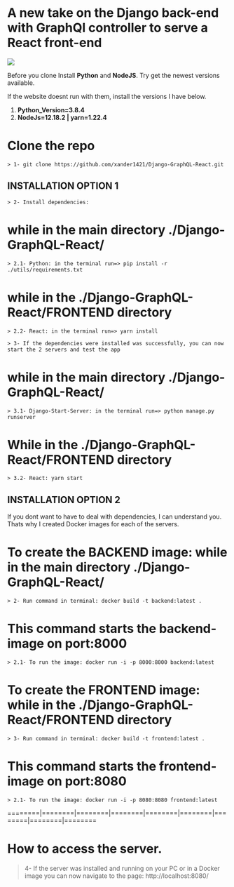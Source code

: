 # A new take on the Django back-end with GraphQl controller to serve a React front-end


![](./utils/web-page-responsive.gif)

Before you clone Install **Python** and **NodeJS**. Try get the newest versions available. 

If the website doesnt run with them, install the versions I have below. 
1. **Python_Version=3.8.4**
2. **NodeJs=12.18.2 | yarn=1.22.4**

# Clone the repo
    > 1- git clone https://github.com/xander1421/Django-GraphQL-React.git

## INSTALLATION OPTION 1

    > 2- Install dependencies:
# while in the main directory ./Django-GraphQL-React/
    > 2.1- Python: in the terminal run=> pip install -r ./utils/requirements.txt

# while in the ./Django-GraphQL-React/FRONTEND directory
    > 2.2- React: in the terminal run=> yarn install

    > 3- If the dependencies were installed was successfully, you can now start the 2 servers and test the app
# while in the main directory ./Django-GraphQL-React/
    > 3.1- Django-Start-Server: in the terminal run=> python manage.py runserver

# While in the ./Django-GraphQL-React/FRONTEND directory
    > 3.2- React: yarn start


## INSTALLATION OPTION 2

If you dont want to have to deal with dependencies, I can understand you.
Thats why I created  Docker images for each of the servers.

# To create the BACKEND image: while in the main directory ./Django-GraphQL-React/
    > 2- Run command in terminal: docker build -t backend:latest . 
# This command starts the backend-image on port:8000
    > 2.1- To run the image: docker run -i -p 8000:8000 backend:latest

# To create the FRONTEND image: while in the ./Django-GraphQL-React/FRONTEND directory
    > 3- Run command in terminal: docker build -t frontend:latest . 
# This command starts the frontend-image on port:8080
    > 2.1- To run the image: docker run -i -p 8080:8080 frontend:latest

========|========|========|========|========|========|========|========|========
#  How to access the server.
> 4- If the server was installed and running on your PC or in a Docker image you can
   now navigate to the page: http://localhost:8080/




